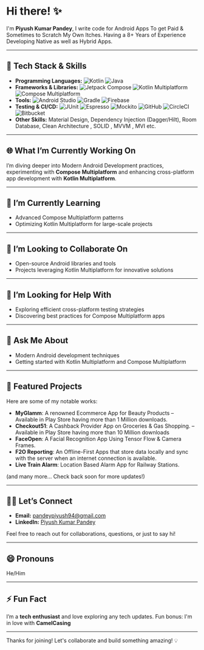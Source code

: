 # Hi there! ✨

I'm **Piyush Kumar Pandey**, I write code for Android Apps To get Paid & Sometimes to Scratch My Own Itches. Having a 8+ Years of Experience Developing Native as well as Hybrid Apps.

---

## 🔧 Tech Stack & Skills
- **Programming Languages:** ![Kotlin](https://img.shields.io/badge/Kotlin-7F52FF?style=flat-square&logo=kotlin&logoColor=white) ![Java](https://img.shields.io/badge/Java-007396?style=flat-square&logo=java&logoColor=white)
- **Frameworks & Libraries:** ![Jetpack Compose](https://img.shields.io/badge/Jetpack%20Compose-4285F4?style=flat-square&logo=android&logoColor=white) ![Kotlin Multiplatform](https://img.shields.io/badge/Kotlin%20Multiplatform-7F52FF?style=flat-square&logo=kotlin&logoColor=white) ![Compose Multiplatform](https://img.shields.io/badge/Compose%20Multiplatform-4285F4?style=flat-square&logo=kotlin&logoColor=white)
- **Tools:** ![Android Studio](https://img.shields.io/badge/Android%20Studio-3DDC84?style=flat-square&logo=android-studio&logoColor=white) ![Gradle](https://img.shields.io/badge/Gradle-02303A?style=flat-square&logo=gradle&logoColor=white) ![Firebase](https://img.shields.io/badge/Firebase-FFCA28?style=flat-square&logo=firebase&logoColor=black)
- **Testing & CI/CD:** ![JUnit](https://img.shields.io/badge/JUnit-25A162?style=flat-square&logo=junit5&logoColor=white) ![Espresso](https://img.shields.io/badge/Espresso-1B4F72?style=flat-square&logo=espresso&logoColor=white) ![Mockito](https://img.shields.io/badge/Mockito-25A162?style=flat-square) ![GitHub](https://img.shields.io/badge/GitHub-02303A?style=flat-square&logo=github&logoColor=white) ![CircleCI](https://img.shields.io/badge/CircleCI-02303A?style=flat-square&logo=circleci&logoColor=white) ![Bitbucket](https://img.shields.io/badge/Bitbucket-0052CC?style=flat-square&logo=bitbucket&logoColor=white)
- **Other Skills:** Material Design, Dependency Injection (Dagger/Hilt), Room Database, Clean Architecture , SOLID , MVVM , MVI etc.

---

## 🌐 What I’m Currently Working On
I’m diving deeper into Modern Android Development practices, experimenting with **Compose Multiplatform** and enhancing cross-platform app development with **Kotlin Multiplatform**. 

---

## 🌱 I’m Currently Learning
- Advanced Compose Multiplatform patterns
- Optimizing Kotlin Multiplatform for large-scale projects

---

## 👯 I’m Looking to Collaborate On
- Open-source Android libraries and tools
- Projects leveraging Kotlin Multiplatform for innovative solutions

---

## 🤔 I’m Looking for Help With
- Exploring efficient cross-platform testing strategies
- Discovering best practices for Compose Multiplatform apps

---

## 💬 Ask Me About
- Modern Android development techniques
- Getting started with Kotlin Multiplatform and Compose Multiplatform

---

## 🌟 Featured Projects
Here are some of my notable works:
- **MyGlamm**: A renowned Ecommerce App for Beauty Products – Available in Play Store having more than 1 Million downloads.
- **Checkout51**: A Cashback Provider App on Groceries & Gas Shopping. – Available in Play Store having more than 10 Million downloads
- **FaceOpen**: A Facial Recognition App Using Tensor Flow & Camera Frames.
- **F2O Reporting**: An Offline-First Apps that store data locally and sync with the server when an internet connection is available.
- **Live Train Alarm**: Location Based Alarm App for Railway Stations.

(and many more... Check back soon for more updates!)

---

## 🙋‍♂️ Let’s Connect
- **Email:** [pandeypiyush94@gmail.com](mailto:pandeypiyush94@gmail.com)
- **LinkedIn:** [Piyush Kumar Pandey](https://www.linkedin.com/in/piyush-pandey-7755b9121/)
 
Feel free to reach out for collaborations, questions, or just to say hi! 

---

## 😄 Pronouns
He/Him

---

## ⚡ Fun Fact
I’m a **tech enthusiast** and love exploring any tech updates. Fun bonus: I'm in love with **CamelCasing**

---

Thanks for joining! Let's collaborate and build something amazing! 💡
